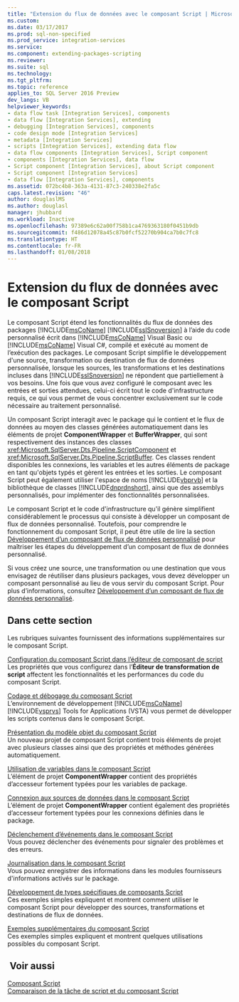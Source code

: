 ```yaml
---
title: "Extension du flux de données avec le composant Script | Microsoft Docs"
ms.custom: 
ms.date: 03/17/2017
ms.prod: sql-non-specified
ms.prod_service: integration-services
ms.service: 
ms.component: extending-packages-scripting
ms.reviewer: 
ms.suite: sql
ms.technology: 
ms.tgt_pltfrm: 
ms.topic: reference
applies_to: SQL Server 2016 Preview
dev_langs: VB
helpviewer_keywords:
- data flow task [Integration Services], components
- data flow [Integration Services], extending
- debugging [Integration Services], components
- code design mode [Integration Services]
- metadata [Integration Services]
- scripts [Integration Services], extending data flow
- data flow components [Integration Services], Script component
- components [Integration Services], data flow
- Script component [Integration Services], about Script component
- Script component [Integration Services]
- data flow [Integration Services], components
ms.assetid: 072bc4b8-363a-4131-87c3-240338e2fa5c
caps.latest.revision: "46"
author: douglaslMS
ms.author: douglasl
manager: jhubbard
ms.workload: Inactive
ms.openlocfilehash: 97389e6c62a00f758b1ca4769363180f0451b9db
ms.sourcegitcommit: f486d12078a45c87b0fcf52270b904ca7b0c7fc8
ms.translationtype: HT
ms.contentlocale: fr-FR
ms.lasthandoff: 01/08/2018
---
```

# <a name="extending-the-data-flow-with-the-script-component"></a>Extension du flux de données avec le composant Script
  Le composant Script étend les fonctionnalités du flux de données des packages [!INCLUDE[msCoName](../../../includes/msconame-md.md)] [!INCLUDE[ssISnoversion](../../../includes/ssisnoversion-md.md)] à l’aide du code personnalisé écrit dans [!INCLUDE[msCoName](../../../includes/msconame-md.md)] Visual Basic ou [!INCLUDE[msCoName](../../../includes/msconame-md.md)] Visual C#, compilé et exécuté au moment de l’exécution des packages. Le composant Script simplifie le développement d'une source, transformation ou destination de flux de données personnalisée, lorsque les sources, les transformations et les destinations incluses dans [!INCLUDE[ssISnoversion](../../../includes/ssisnoversion-md.md)] ne répondent que partiellement à vos besoins. Une fois que vous avez configuré le composant avec les entrées et sorties attendues, celui-ci écrit tout le code d'infrastructure requis, ce qui vous permet de vous concentrer exclusivement sur le code nécessaire au traitement personnalisé.  
  
 Un composant Script interagit avec le package qui le contient et le flux de données au moyen des classes générées automatiquement dans les éléments de projet **ComponentWrapper** et **BufferWrapper**, qui sont respectivement des instances des classes <xref:Microsoft.SqlServer.Dts.Pipeline.ScriptComponent> et <xref:Microsoft.SqlServer.Dts.Pipeline.ScriptBuffer>. Ces classes rendent disponibles les connexions, les variables et les autres éléments de package en tant qu'objets typés et gèrent les entrées et les sorties. Le composant Script peut également utiliser l'espace de noms [!INCLUDE[vbprvb](../../../includes/vbprvb-md.md)] et la bibliothèque de classes [!INCLUDE[dnprdnshort](../../../includes/dnprdnshort-md.md)], ainsi que des assemblys personnalisés, pour implémenter des fonctionnalités personnalisées.  
  
 Le composant Script et le code d'infrastructure qu'il génère simplifient considérablement le processus qui consiste à développer un composant de flux de données personnalisé. Toutefois, pour comprendre le fonctionnement du composant Script, il peut être utile de lire la section [Développement d’un composant de flux de données personnalisé](../../../integration-services/extending-packages-custom-objects/data-flow/developing-a-custom-data-flow-component.md) pour maîtriser les étapes du développement d’un composant de flux de données personnalisé.  
  
 Si vous créez une source, une transformation ou une destination que vous envisagez de réutiliser dans plusieurs packages, vous devez développer un composant personnalisé au lieu de vous servir du composant Script. Pour plus d’informations, consultez [Développement d’un composant de flux de données personnalisé](../../../integration-services/extending-packages-custom-objects/data-flow/developing-a-custom-data-flow-component.md).  
  
## <a name="in-this-section"></a>Dans cette section  
 Les rubriques suivantes fournissent des informations supplémentaires sur le composant Script.  
  
 [Configuration du composant Script dans l’éditeur de composant de script](../../../integration-services/extending-packages-scripting/data-flow-script-component/configuring-the-script-component-in-the-script-component-editor.md)  
 Les propriétés que vous configurez dans l’**Éditeur de transformation de script** affectent les fonctionnalités et les performances du code du composant Script.  
  
 [Codage et débogage du composant Script](../../../integration-services/extending-packages-scripting/data-flow-script-component/coding-and-debugging-the-script-component.md)  
 L’environnement de développement [!INCLUDE[msCoName](../../../includes/msconame-md.md)] [!INCLUDE[vsprvs](../../../includes/vsprvs-md.md)] Tools for Applications (VSTA) vous permet de développer les scripts contenus dans le composant Script.  
  
 [Présentation du modèle objet du composant Script](../../../integration-services/extending-packages-scripting/data-flow-script-component/understanding-the-script-component-object-model.md)  
 Un nouveau projet de composant Script contient trois éléments de projet avec plusieurs classes ainsi que des propriétés et méthodes générées automatiquement.  
  
 [Utilisation de variables dans le composant Script](../../../integration-services/extending-packages-scripting/data-flow-script-component/using-variables-in-the-script-component.md)  
 L’élément de projet **ComponentWrapper** contient des propriétés d’accesseur fortement typées pour les variables de package.  
  
 [Connexion aux sources de données dans le composant Script](../../../integration-services/extending-packages-scripting/data-flow-script-component/connecting-to-data-sources-in-the-script-component.md)  
 L’élément de projet **ComponentWrapper** contient également des propriétés d’accesseur fortement typées pour les connexions définies dans le package.  
  
 [Déclenchement d’événements dans le composant Script](../../../integration-services/extending-packages-scripting/data-flow-script-component/raising-events-in-the-script-component.md)  
 Vous pouvez déclencher des événements pour signaler des problèmes et des erreurs.  
  
 [Journalisation dans le composant Script](../../../integration-services/extending-packages-scripting/data-flow-script-component/logging-in-the-script-component.md)  
 Vous pouvez enregistrer des informations dans les modules fournisseurs d'informations activés sur le package.  
  
 [Développement de types spécifiques de composants Script](../../../integration-services/extending-packages-scripting-data-flow-script-component-types/developing-specific-types-of-script-components.md)  
 Ces exemples simples expliquent et montrent comment utiliser le composant Script pour développer des sources, transformations et destinations de flux de données.  
  
 [Exemples supplémentaires du composant Script](../../../integration-services/extending-packages-scripting-data-flow-script-component-examples/additional-script-component-examples.md)  
 Ces exemples simples expliquent et montrent quelques utilisations possibles du composant Script.  
  
## <a name="see-also"></a> Voir aussi  
 [Composant Script](../../../integration-services/data-flow/transformations/script-component.md)   
 [Comparaison de la tâche de script et du composant Script](../../../integration-services/extending-packages-scripting/comparing-the-script-task-and-the-script-component.md)  
  
  
